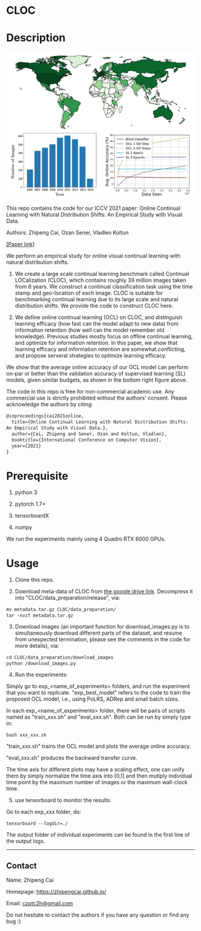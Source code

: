 # CLOC

Description
===========

![alt text](https://github.com/ZhipengCai/ZhipengCai.github.io/blob/master/papers/CLOC.png " ")

This repo contains the code for our ICCV 2021 paper: Online Continual Learning with Natural Distribution Shifts: An Empirical Study with Visual Data. 

Authors: Zhipeng Cai, Ozan Sener, Vladlen Koltun

[[Paper link]](https://arxiv.org/pdf/2108.09020.pdf)

We perform an empirical study for online visual continual learning with natural distribution shifts. 

1. We create a large scale continual learning benchmark called Continual LOCalization (CLOC), which contains roughly 39 million images taken from 8 years. We construct a continual classification task using the time stamp and geo-location of each image. CLOC is suitable for benchmarking continual learning due to its large scale and natural distribution shifts. We provide the code to construct CLOC here.

2. We define online continual learning (OCL) on CLOC, and distinguish learning efficacy (how fast can the model adapt to new data) from information retention (how well can the model remember old knowledge). Previous studies mostly focus on offline continual learning, and optimize for information retention. In this paper, we show that learning efficacy and information retention are somewhat conflicting, and propose serveral strategies to optimize learning efficacy.

We show that the average online accuracy of our OCL model can perform on-par or better than the validation accuracy of supervised learning (SL) models, given similar budgets, as shown in the bottom right figure above.

The code in this repo is free for non-commercial academic use. Any commercial use is strictly 
prohibited without the authors' consent. Please acknowledge the authors by citing:

```
@inproceedings{cai2021online,
  title={Online Continual Learning with Natural Distribution Shifts: An Empirical Study with Visual Data.},
  author={Cai, Zhipeng and Sener, Ozan and Koltun, Vladlen},
  booktitle={International Conference on Computer Vision},
  year={2021}
}
```

Prerequisite
============
1. python 3

2. pytorch 1.7+

3. tensorboardX

4. numpy

We run the experiments mainly using 4 Quadro RTX 6000 GPUs.

Usage
=====
1. Clone this repo.

2. Download meta-data of CLOC from [the google drive link](https://drive.google.com/file/d/1UdIZe_9rEemO2QukHw7bf6aDFV-RjAfc/view?usp=sharing). Decompress it into "CLOC/data_preparation/release", via:

```
mv metadata.tar.gz CLOC/data_preparation/
tar -xvzf metadata.tar.gz
```

3. Download images (an important function for download_images.py is to simultaneously download different parts of the dataset, and resume from unexpected termination, please see the comments in the code for more details), via:

```
cd CLOC/data_preparation/download_images
python /download_images.py
```

4. Run the experiments:

Simply go to exp_<name_of_experiments> folders, and run the experiment that you want to replicate. "exp_best_model" refers to the code to train the proposed OCL model, i.e., using PoLRS, ADRep and small batch sizes.

In each exp_<name_of_experiments> folder, there will be pairs of scripts named as "train_xxx.sh" and "eval_xxx.sh". Both can be run by simply type in:

```
bash xxx_xxx.sh
```

"train_xxx.sh" trains the OCL model and plots the average online accuracy.

"eval_xxx.sh" produces the backward transfer curve.

The time axis for different plots may have a scaling effect, one can unify them by simply normalize the time axis into [0,1] and then mutiply individual time point by the maximum number of images or the maximum wall-clock time. 

5. use tensorboard to monitor the results:

Go to each exp_xxx folder, do:
```
tensorboard --logdir=./
```
The output folder of individual experiments can be found in the first line of the output logs.

------------------------
Contact
------------------------

Name: Zhipeng Cai

Homepage: https://zhipengcai.github.io/

Email: czptc2h@gmail.com

Do not hesitate to contact the authors if you have any question or find any bug :)
